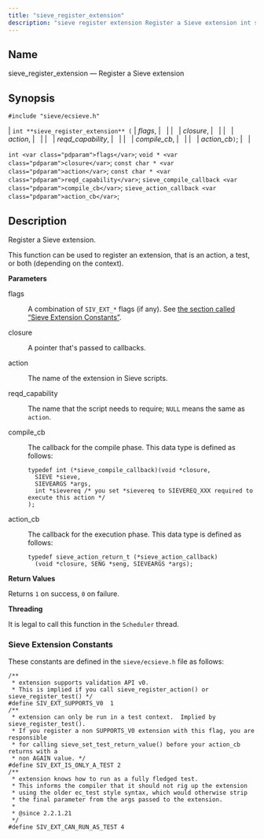 ```yaml
---
title: "sieve_register_extension"
description: "sieve register extension Register a Sieve extension int sieve register extension flags closure action reqd capability compile cb action cb int flags void closure const char action const char reqd capability sieve compile callback compile cb sieve action callback action cb Register a Sieve extension This function can be used..."
---
```


<a name="apis.sieve_register_extension"></a> 
## Name

sieve_register_extension — Register a Sieve extension

## Synopsis

`#include "sieve/ecsieve.h"`

| `int **sieve_register_extension** (` | <var class="pdparam">flags</var>, |   |
|   | <var class="pdparam">closure</var>, |   |
|   | <var class="pdparam">action</var>, |   |
|   | <var class="pdparam">reqd_capability</var>, |   |
|   | <var class="pdparam">compile_cb</var>, |   |
|   | <var class="pdparam">action_cb</var>`)`; |   |

`int <var class="pdparam">flags</var>`;
`void * <var class="pdparam">closure</var>`;
`const char * <var class="pdparam">action</var>`;
`const char * <var class="pdparam">reqd_capability</var>`;
`sieve_compile_callback <var class="pdparam">compile_cb</var>`;
`sieve_action_callback <var class="pdparam">action_cb</var>`;<a name="idp60492048"></a> 
## Description

Register a Sieve extension.

This function can be used to register an extension, that is an action, a test, or both (depending on the context).

**<a name="idp60493808"></a> Parameters**

<dl class="variablelist">

<dt>flags</dt>

<dd>

A combination of `SIV_EXT_*` flags (if any). See [the section called “Sieve Extension Constants”](/momentum/3/3-api/apis-sieve-register-extension#apis.sieve_register_extension.constants).

</dd>

<dt>closure</dt>

<dd>

A pointer that's passed to callbacks.

</dd>

<dt>action</dt>

<dd>

The name of the extension in Sieve scripts.

</dd>

<dt>reqd_capability</dt>

<dd>

The name that the script needs to require; `NULL` means the same as `action`.

</dd>

<dt>compile_cb</dt>

<dd>

The callback for the compile phase. This data type is defined as follows:

```
typedef int (*sieve_compile_callback)(void *closure,
  SIEVE *sieve,
  SIEVEARGS *args,
  int *sievereq /* you set *sievereq to SIEVEREQ_XXX required to execute this action */
);
```
</dd>

<dt>action_cb</dt>

<dd>

The callback for the execution phase. This data type is defined as follows:

```
typedef sieve_action_return_t (*sieve_action_callback)
  (void *closure, SENG *seng, SIEVEARGS *args);
```
</dd>

</dl>

**<a name="idp60509568"></a> Return Values**

Returns `1` on success, `0` on failure.

**<a name="idp60511360"></a> Threading**

It is legal to call this function in the `Scheduler` thread.

<a name="apis.sieve_register_extension.constants"></a> 
### Sieve Extension Constants

These constants are defined in the `sieve/ecsieve.h` file as follows:

```
/**
 * extension supports validation API v0.
 * This is implied if you call sieve_register_action() or sieve_register_test() */
#define SIV_EXT_SUPPORTS_V0  1
/**
 * extension can only be run in a test context.  Implied by sieve_register_test().
 * If you register a non SUPPORTS_V0 extension with this flag, you are responsible
 * for calling sieve_set_test_return_value() before your action_cb returns with a
 * non AGAIN value. */
#define SIV_EXT_IS_ONLY_A_TEST 2
/**
 * extension knows how to run as a fully fledged test.
 * This informs the compiler that it should not rig up the extension
 * using the older ec_test style syntax, which would otherwise strip
 * the final parameter from the args passed to the extension.
 *
 * @since 2.2.1.21
 */
#define SIV_EXT_CAN_RUN_AS_TEST 4
```